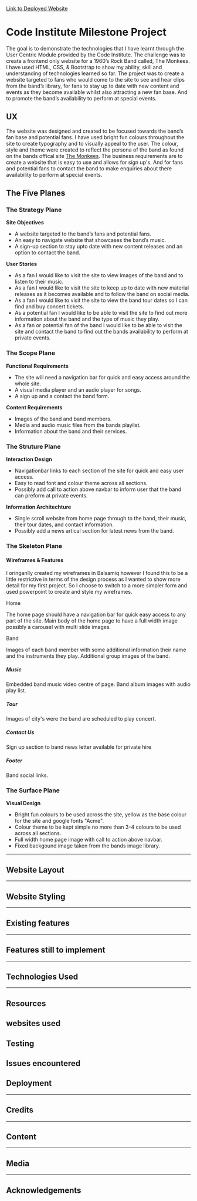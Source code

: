 [Link to Deployed Website](https://pramcistudent.github.io/Milestone-Project-1/)

# Code Institute Milestone Project

The goal is to demonstrate the technologies that I have learnt through the User Centric Module provided by the Code Institute.
The challenge was to create a frontend only website for a 1960’s Rock Band called, The Monkees. I have used HTML, CSS, & Bootstrap to show my ability, skill and understanding of technologies learned so far.
The project was to create a website targeted to fans who would come to the site to see and hear clips from the band’s library, for fans to stay up to date with new content and events as they become available whilst also attracting a new fan base. And to promote the band’s availability to perform at special events.

## UX
The website was designed and created to be focused towards the band’s fan base and potential fans. 
I have used bright fun colours throughout the site to create typography and to visually appeal to the user.
The colour, style and theme were created to reflect the persona of the band as found on the bands offical site [The Monkees](https://www.monkees.com/).
The business requirements are to create a website that is easy to use and allows for sign up's. 
And for fans and potential fans to contact the band to make enquiries about there availability to perform at special events.

## The Five Planes

### The Strategy Plane

**Site Objectives**
* A website targeted to the band’s fans and potential fans.
* An easy to navigate website that showcases the band’s music.
* A sign-up section to stay upto date with new content releases and an option to contact the band.

**User Stories**
* As a fan I would like to visit the site to view images of the band and to listen to their music.
* As a fan I would like to visit the site to keep up to date with new material releases as it becomes available and to follow the band on social media.
* As a fan I would like to visit the site to view the band tour dates so I can find and buy concert tickets.
* As a potential fan I would like to be able to visit the site to find out more information about the band and the type of music they play.
* As a fan or potential fan of the band I would like to be able to visit the site and contact the band to find out the bands availability to perform at private events.

### The Scope Plane

**Functional Requirements** 
* The site will need a navigation bar for quick and easy access around the whole site.
* A visual media player and an audio player for songs.
* A sign up and a contact the band form.

**Content Requirements**
* Images of the band and band members.
* Media and audio music files from the bands playlist.
* Information about the band and their services.

### The Struture Plane

**Interaction Design** 
* Navigationbar links to each section of the site for quick and easy user access.
* Easy to read font and colour theme across all sections.
* Possibly add call to action above navbar to inform user that the band can preform at private events.

**Information Architechture**
* Single scroll website from home page through to the band, their music, their tour dates, and contact information.
* Possibly add a news artical section for latest news from the band.

### The Skeleton Plane

#### Wireframes & Features
I oringanlly created my wireframes in Balsamiq however I found this to be a little restrictive in terms of the design process as I wanted to show more detail for my first project.
So I choose to switch to a more simpler form and used powerpoint to create and style my wireframes.

Home

The home page should have a navigation bar for quick easy access to any part of the site.
Main body of the home page to have a full width image possibly a carousel with multi slide images.

Band

Images of each band member with some additional information their name and the instruments they play.
Additional group images of the band.

##### Music

Embedded band music video centre of page.
Band album images with audio play list.

##### Tour

Images of city's were the band are scheduled to play concert.

##### Contact Us

Sign up section to band news letter 
available for private hire

##### Footer

Band social links.

### The Surface Plane

**Visual Design**
* Bright fun colours to be used across the site, yellow as the base colour for the site and google fonts "Acme". 
* Colour theme to be kept simple no more than 3-4 colours to be used across all sections.
* Full width home page image with call to action above navbar.
* Fixed backgound image taken from the bands image library.


--------------------------------------------------
## Website Layout
--------------------------------------------------
## Website Styling
--------------------------------------------------
## Existing features
--------------------------------------------------
## Features still to implement
--------------------------------------------------
## Technologies Used
--------------------------------------------------
## Resources
websites used
--------------------------------------------------
## Testing
Issues encountered
--------------------------------------------------
## Deployment
--------------------------------------------------
## Credits
--------------------------------------------------
## Content
--------------------------------------------------
## Media
--------------------------------------------------
## Acknowledgements
